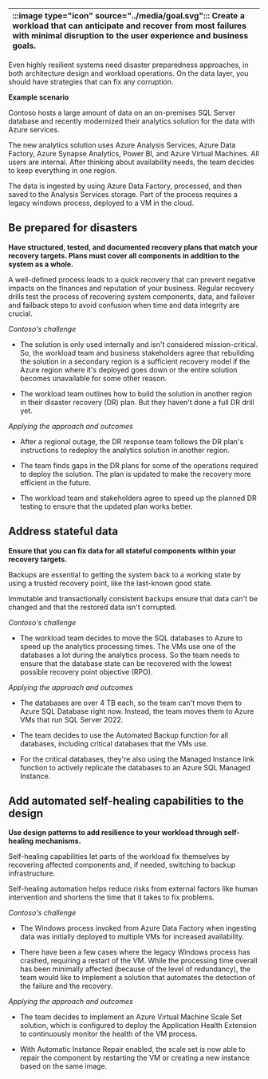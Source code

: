 | :::image type="icon" source="../media/goal.svg"::: Create a workload that can anticipate and recover from most failures with minimal disruption to the user experience and business goals. |
| :----------------------------------------------------------------------------------------------------------------------------------------- |

Even highly resilient systems need disaster preparedness approaches, in both architecture design and workload operations. On the data layer, you should have strategies that can fix any corruption.

**Example scenario**

Contoso hosts a large amount of data on an on-premises SQL Server database and recently modernized their analytics solution for the data with Azure services. 

The new analytics solution uses Azure Analysis Services, Azure Data Factory, Azure Synapse Analytics, Power BI, and Azure Virtual Machines. All users are internal. After thinking about availability needs, the team decides to keep everything in one region. 

The data is ingested by using Azure Data Factory, processed, and then saved to the Analysis Services storage. Part of the process requires a legacy windows process, deployed to a VM in the cloud.

## Be prepared for disasters

**Have structured, tested, and documented recovery plans that match your recovery targets. Plans must cover all components in addition to the system as a whole.**

A well-defined process leads to a quick recovery that can prevent negative impacts on the finances and reputation of your business. Regular recovery drills test the process of recovering system components, data, and failover and failback steps to avoid confusion when time and data integrity are crucial.

*Contoso's challenge*

- The solution is only used internally and isn't considered mission-critical. So, the workload team and business stakeholders agree that rebuilding the solution in a secondary region is a sufficient recovery model if the Azure region where it's deployed goes down or the entire solution becomes unavailable for some other reason.

- The workload team outlines how to build the solution in another region in their disaster recovery (DR) plan. But they haven't done a full DR drill yet.

*Applying the approach and outcomes*

- After a regional outage, the DR response team follows the DR plan's instructions to redeploy the analytics solution in another region.

- The team finds gaps in the DR plans for some of the operations required to deploy the solution. The plan is updated to make the recovery more efficient in the future.
- The workload team and stakeholders agree to speed up the planned DR testing to ensure that the updated plan works better.

## Address stateful data

**Ensure that you can fix data for all stateful components within your recovery targets.**

Backups are essential to getting the system back to a working state by using a trusted recovery point, like the last-known good state.

Immutable and transactionally consistent backups ensure that data can't be changed and that the restored data isn't corrupted.

*Contoso's challenge*

- The workload team decides to move the SQL databases to Azure to speed up the analytics processing times. The VMs use one of the databases a lot during the analytics process. So the team needs to ensure that the database state can be recovered with the lowest possible recovery point objective (RPO).

*Applying the approach and outcomes*

- The databases are over 4 TB each, so the team can't move them to Azure SQL Database right now. Instead, the team moves them to Azure VMs that run SQL Server 2022.

- The team decides to use the Automated Backup function for all databases, including critical databases that the VMs use.
- For the critical databases, they're also using the Managed Instance link function to actively replicate the databases to an Azure SQL Managed Instance.

## Add automated self-healing capabilities to the design

**Use design patterns to add resilience to your workload through self-healing mechanisms.**

Self-healing capabilities let parts of the workload fix themselves by recovering affected components and, if needed, switching to backup infrastructure. 

Self-healing automation helps reduce risks from external factors like human intervention and shortens the time that it takes to fix problems.

*Contoso's challenge*

- The Windows process invoked from Azure Data Factory when ingesting data was initially deployed to multiple VMs for increased availability.

- There have been a few cases where the legacy Windows process has crashed, requiring a restart of the VM. While the processing time overall has been minimally affected (because of the level of redundancy), the team would like to implement a solution that automates the detection of the failure and the recovery.

*Applying the approach and outcomes*

- The team decides to implement an Azure Virtual Machine Scale Set solution, which is configured to deploy the Application Health Extension to continuously monitor the health of the VM process.

- With Automatic Instance Repair enabled, the scale set is now able to repair the component by restarting the VM or creating a new instance based on the same image.